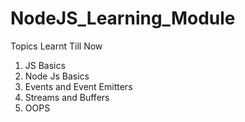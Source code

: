# NodeJS_Learning_Module
Topics Learnt Till Now
1) JS Basics
2) Node Js Basics
3) Events and Event Emitters
4) Streams and Buffers
5) OOPS
   
